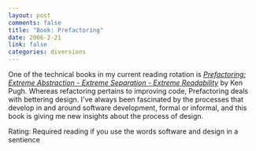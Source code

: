 ```yaml
--- 
layout: post
comments: false
title: "Book: Prefactoring"
date: 2006-2-21
link: false
categories: diversions
---
```

One of the technical books in my current reading rotation is <i><a href="http://www.amazon.com/gp/product/0596008740/sr=8-1/qid=1140571066/ref=pd_bbs_1/104-6736304-3080716?%5Fencoding=UTF8" title="Prefactoring: Extreme Abstraction - Extreme Separation - Extreme Readability">Prefactoring: Extreme Abstraction - Extreme Separation - Extreme Readability</a></i> by Ken Pugh. Whereas refactoring pertains to improving code, Prefactoring deals with bettering design. I've always been fascinated by the processes that develop in and around software development, formal or informal, and this book is giving me new insights about the process of design.

Rating: Required reading if you use the words software and design in a sentience
